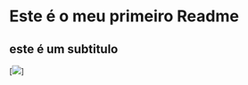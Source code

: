 # Este é o meu primeiro Readme
## este é um subtitulo
[<img src="https://via.placeholder.com/150">]
